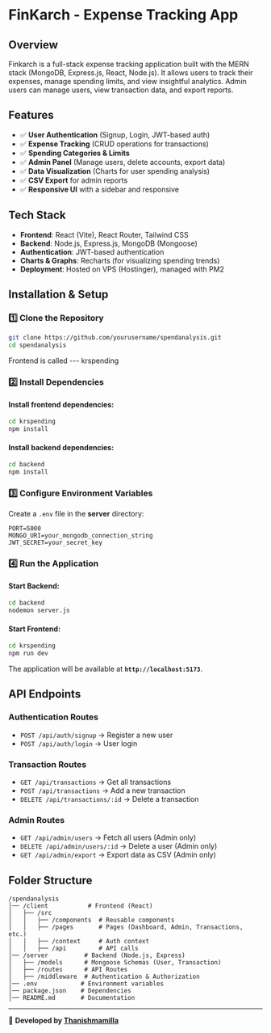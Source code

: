 # FinKarch - Expense Tracking App

## Overview
Finkarch is a full-stack expense tracking application built with the MERN stack (MongoDB, Express.js, React, Node.js). It allows users to track their expenses, manage spending limits, and view insightful analytics. Admin users can manage users, view transaction data, and export reports.

## Features
- ✅ **User Authentication** (Signup, Login, JWT-based auth)
- ✅ **Expense Tracking** (CRUD operations for transactions)
- ✅ **Spending Categories & Limits**
- ✅ **Admin Panel** (Manage users, delete accounts, export data)
- ✅ **Data Visualization** (Charts for user spending analysis)
- ✅ **CSV Export** for admin reports
- ✅ **Responsive UI** with a sidebar and responsive

## Tech Stack
- **Frontend**: React (Vite), React Router, Tailwind CSS
- **Backend**: Node.js, Express.js, MongoDB (Mongoose)
- **Authentication**: JWT-based authentication
- **Charts & Graphs**: Recharts (for visualizing spending trends)
- **Deployment**: Hosted on VPS (Hostinger), managed with PM2

## Installation & Setup
### 1️⃣ Clone the Repository
```bash
git clone https://github.com/yourusername/spendanalysis.git
cd spendanalysis
```
Frontend is called --- krspending

### 2️⃣ Install Dependencies
#### Install frontend dependencies:
```bash
cd krspending
npm install
```
#### Install backend dependencies:
```bash
cd backend
npm install
```

### 3️⃣ Configure Environment Variables
Create a `.env` file in the **server** directory:
```env
PORT=5000
MONGO_URI=your_mongodb_connection_string
JWT_SECRET=your_secret_key
```

### 4️⃣ Run the Application
#### Start Backend:
```bash
cd backend
nodemon server.js
```
#### Start Frontend:
```bash
cd krspending
npm run dev
```

The application will be available at **`http://localhost:5173`**.

## API Endpoints
### **Authentication Routes**
- `POST /api/auth/signup` → Register a new user
- `POST /api/auth/login` → User login

### **Transaction Routes**
- `GET /api/transactions` → Get all transactions
- `POST /api/transactions` → Add a new transaction
- `DELETE /api/transactions/:id` → Delete a transaction

### **Admin Routes**
- `GET /api/admin/users` → Fetch all users (Admin only)
- `DELETE /api/admin/users/:id` → Delete a user (Admin only)
- `GET /api/admin/export` → Export data as CSV (Admin only)

## Folder Structure
```
/spendanalysis
│── /client           # Frontend (React)
│   ├── /src
│   │   ├── /components  # Reusable components
│   │   ├── /pages       # Pages (Dashboard, Admin, Transactions, etc.)
│   │   ├── /context     # Auth context
│   │   ├── /api         # API calls
│── /server          # Backend (Node.js, Express)
│   ├── /models      # Mongoose Schemas (User, Transaction)
│   ├── /routes      # API Routes
│   ├── /middleware  # Authentication & Authorization
│── .env            # Environment variables
│── package.json    # Dependencies
│── README.md       # Documentation
```





---
🔗 **Developed by [Thanishmamilla](https://github.com/thanishmamilla)**

